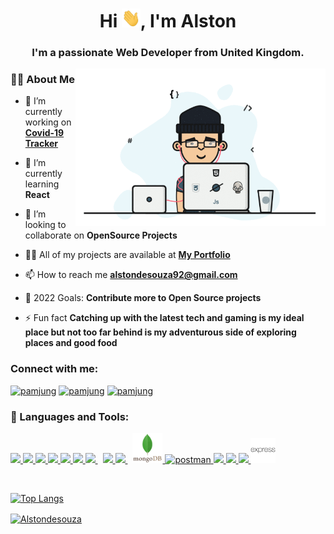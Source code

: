 <h1 align="center">Hi <img src="GIF/Hi.gif" width="30px" height="30px">, I'm Alston</h1>
<h3 align="center">I'm a passionate Web Developer from United Kingdom.</h3>
<img align="right" alt="Coding" width="400" src="GIF/image.gif">

### 🙋‍♂️ About Me

- 🔭 I’m currently working on **[Covid-19 Tracker](https://covid-19-tracker-e4bda.web.app/)**

- 🌱 I’m currently learning **React**

- 👯 I’m looking to collaborate on **OpenSource Projects**

- 👨‍💻 All of my projects are available at **[My Portfolio](https://alstondesouza.com)**

- 📫 How to reach me **alstondesouza92@gmail.com**

- 🥅 2022 Goals: **Contribute more to Open Source projects**

- ⚡ Fun fact **Catching up with the latest tech and gaming is my ideal place but not too far behind is my adventurous side of exploring places and good food**

### Connect with me:
<p align="left">

<a href = "https://www.linkedin.com/in/alstondesouza/"><img src="https://raw.githubusercontent.com/rahuldkjain/github-profile-readme-generator/master/src/images/icons/Social/linked-in-alt.svg" alt="pamjung" height="30" width="40" style="max-width: 100%;"></a>
<a href = "https://twitter.com/AlstondeSouza"><img src="https://raw.githubusercontent.com/rahuldkjain/github-profile-readme-generator/master/src/images/icons/Social/twitter.svg" alt="pamjung" height="30" width="40" style="max-width: 100%;"></a>
<a href = "https://www.instagram.com/alstondesouza/"><img src="https://raw.githubusercontent.com/rahuldkjain/github-profile-readme-generator/master/src/images/icons/Social/instagram.svg" alt="pamjung" height="30" width="40" style="max-width: 100%;"></a>
    
</p>

### 🚀 Languages and Tools:

<p align="left"> 
    <a href="https://www.w3.org/html/" target="_blank"> <img src="https://img.icons8.com/color/48/000000/html-5.png"/> </a>
    <a href="https://www.w3schools.com/css/" target="_blank"> <img src="https://img.icons8.com/color/48/000000/css3.png"/> </a>
    <a href="https://developer.mozilla.org/en-US/docs/Web/JavaScript" target="_blank"> <img src="https://img.icons8.com/color/48/000000/javascript.png"/> </a>
    <a href="https://getbootstrap.com" target="_blank"> <img src="https://img.icons8.com/color/48/000000/bootstrap.png"/> </a>
    <a href="https://sass-lang.com" target="_blank"><img src="https://img.icons8.com/color/48/000000/sass.png"/> 
    <a href="https://reactjs.org/" target="_blank"> <img src="https://img.icons8.com/color/48/000000/react-native.png"/> </a>
    <a style="padding-right:8px;" href="https://nodejs.org" target="_blank"> <img src="https://img.icons8.com/color/48/000000/nodejs.png"/> </a>
    <a href="https://en.wikipedia.org/wiki/API" target="_blank"><img src="https://img.icons8.com/fluency/48/000000/api.png"/> 
    <a style="padding-right:8px;" href="https://www.mysql.com/" target="_blank"> <img src="https://img.icons8.com/fluent/50/000000/mysql-logo.png"/> </a>
    <a href="https://www.mongodb.com/" target="_blank"> <img src="https://raw.githubusercontent.com/devicons/devicon/master/icons/mongodb/mongodb-original-wordmark.svg" alt="mongodb" width="48" height="48"/> </a>  
    <a href="https://postman.com" target="_blank"> <img src="https://www.vectorlogo.zone/logos/getpostman/getpostman-icon.svg" alt="postman" width="45" height="45"/> </a>
    <a href="https://www.gatsbyjs.com/" target="_blank"><img src="https://img.icons8.com/color/48/000000/gatsbyjs.png"/>
    <a href="https://graphql.org/" target="_blank"><img src="https://img.icons8.com/color/48/000000/graphql.png"/>   
    <a href="https://git-scm.com/" target="_blank"> <img src="https://img.icons8.com/color/48/000000/git.png"/> </a>
    <a href="https://expressjs.com" target="_blank"> <img src="https://raw.githubusercontent.com/devicons/devicon/master/icons/express/express-original-wordmark.svg" alt="express" width="40" height="40" style="background-color:white;"/></a>
</p>

<!-- [![React Badge](https://img.shields.io/badge/-React-61DBFB?style=for-the-badge&labelColor=black&logo=react&logoColor=61DBFB)](#)  [![Javascript Badge](https://img.shields.io/badge/-Javascript-F0DB4F?style=for-the-badge&labelColor=black&logo=javascript&logoColor=F0DB4F)](#) [![Typescript Badge](https://img.shields.io/badge/-Typescript-007acc?style=for-the-badge&labelColor=black&logo=typescript&logoColor=007acc)](#) [![Nodejs Badge](https://img.shields.io/badge/-Nodejs-3C873A?style=for-the-badge&labelColor=black&logo=node.js&logoColor=3C873A)](#) [![GraphQL Badge](https://img.shields.io/badge/-GraphQl-e535ab?style=for-the-badge&labelColor=black&logo=node.js&logoColor=e535ab)](#) -->
<br/>

[![Top Langs](https://github-readme-stats.vercel.app/api/top-langs/?username=Alstondesouza&layout=compact)](https://github.com/Alstondesouza/github-readme-stats)
  <br/>
        
<p align="auto">
    <a target="_blank" rel="noopener noreferrer" href="https://camo.githubusercontent.com/cd15b6cad3d39817672a0d7cb840d644417672640f49d2463c6762a489becd9f/68747470733a2f2f6769746875622d726561646d652d73747265616b2d73746174732e6865726f6b756170702e636f6d2f3f757365723d70616d69667926"><img align="center" src="https://camo.githubusercontent.com/cd15b6cad3d39817672a0d7cb840d644417672640f49d2463c6762a489becd9f/68747470733a2f2f6769746875622d726561646d652d73747265616b2d73746174732e6865726f6b756170702e636f6d2f3f757365723d70616d69667926" alt="Alstondesouza" data-canonical-src="https://github-readme-streak-stats.herokuapp.com/?user=Alstondesouza&amp;" style="max-width: 100%;">
    </a>
</p>
